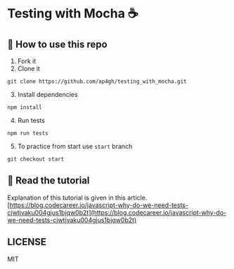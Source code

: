 # Testing with Mocha ☕️

## 🤷‍ How to use this repo
1. Fork it
2. Clone it
```
git clone https://github.com/ap4gh/testing_with_mocha.git
```
3. Install dependencies
```
npm install
```
4. Run tests
```
npm run tests
```
5. To practice from start use `start` branch
```
git checkout start
```

## 📖 Read the tutorial

Explanation of this tutorial is given in this article. [https://blog.codecareer.io/javascript-why-do-we-need-tests-cjwtjvaku004gjus1bjqw0b2t](https://blog.codecareer.io/javascript-why-do-we-need-tests-cjwtjvaku004gjus1bjqw0b2t)

## LICENSE

MIT
